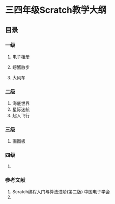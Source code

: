 # 三四年级Scratch教学大纲

## 目录
### 一级
1. 电子相册

2. 螃蟹散步
3. 大风车 

### 二级
1. 海底世界
2. 星际迷航
3. 超人飞行


### 三级
1. 画图板


### 四级
1. 



### 参考文献
1. Scratch编程入门与算法进阶(第二版) 中国电子学会
2. 